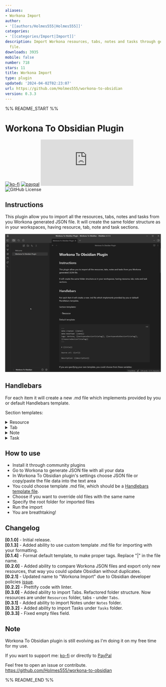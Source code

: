```yaml
---
aliases:
- Workona Import
author:
- '[[authors/Holmes555|Holmes555]]'
categories:
- '[[categories/Import|Import]]'
description: Import Workona resources, tabs, notes and tasks through generated JSON
  file.
downloads: 3935
mobile: false
number: 718
stars: 11
title: Workona Import
type: plugin
updated: '2024-04-02T02:23:07'
url: https://github.com/Holmes555/workona-to-obsidian
version: 0.3.3
---
```


%% README_START %%

# Workona To Obsidian Plugin

[![ko-fi](https://img.shields.io/badge/Ko--Fi-holmes555-success)](https://ko-fi.com/holmes555?style=flat)
[![paypal](https://img.shields.io/badge/Paypal-holmes555-success)](https://paypal.me/holmes555)
![Latest Release Download Count](https://img.shields.io/github/downloads/Holmes555/workona-to-obsidian/main.js?style=flat)
![GitHub License](https://img.shields.io/github/license/Holmes555/workona-to-obsidian?style=flat)

## Instructions

This plugin allow you to import all the resources, tabs, notes and tasks from you Workona generated JSON file. 
It will create the same folder structure as in your workspaces, having resource, tab, note and task sections.

![workona-to-obsidian.gif](https://raw.githubusercontent.com/Holmes555/workona-to-obsidian/HEAD/resources/workona-to-obsidian.gif)

## Handlebars

For each item it will create a new .md file which implements provided by you or default Handlebars template.

Section templates:
<details>
<summary>Resource</summary>

Default template:
```md
---
date created: {{date}}
date modified: {{date}}
tags: Workona, {{workspaceSectionTitleTag}}, {{workspaceSubSectionTitleTag}}, {{resourceSectionTitleTag}}
---

# {{title}}

Source url: {{url}}

Description: {{description}}
```

If you are specifying your own template, you could choose from these variables:
```
[title, date, workspaceSectionTitleTag, workspaceSubSectionTitleTag, resourceSectionTitleTag, url, description]
```
</details>

<details>
<summary>Tab</summary>

Default template:
```md
---
date created: {{date}}
date modified: {{date}}
tags: Workona, {{workspaceSectionTitleTag}}, {{workspaceSubSectionTitleTag}}
---

# {{title}}

Source url: {{url}}
```

If you are specifying your own template, you could choose from these variables:
```
[title, date, workspaceSectionTitleTag, workspaceSubSectionTitleTag, url]
```
</details>

<details>
<summary>Note</summary>

Default template:
```md
---
date created: {{date}}
date modified: {{date}}
tags: Workona, {{workspaceSectionTitleTag}}, {{workspaceSubSectionTitleTag}}, {{noteSectionTitleTag}}
---

# {{title}}

{{description}}

---
Attachments:
{{#each attachments}}
- [{{title}}]({{url}})

{{/each}}
```

If you are specifying your own template, you could choose from these variables:
```
[title, date, workspaceSectionTitleTag, workspaceSubSectionTitleTag, noteSectionTitleTag, description, attachments]
```
Note: **attachments** is an array of objects with **title** and **url** components
</details>

<details>
<summary>Task</summary>

Default template:
```md
---
date created: {{date}}
date modified: {{date}}
tags: Workona, {{workspaceSectionTitleTag}}, {{workspaceSubSectionTitleTag}}, {{taskSectionTitleTag}}
---

# {{title}}

{{description}}

---
Attachments:
{{#each attachments}}
- [{{title}}]({{url}})

{{/each}}
```

If you are specifying your own template, you could choose from these variables:
```
[title, date, workspaceSectionTitleTag, workspaceSubSectionTitleTag, taskSectionTitleTag, description, attachments]
```
Note: **attachments** is an array of objects with **title** and **url** components
</details>

## How to use

- Install it through community plugins
- Go to Workona to generate JSON file with all your data
- In Workona To Obsidian plugin's settings choose JSON file or copy/paste the file data into the text area
- You could choose template .md file, which should be a [Handlebars template file](https://handlebarsjs.com/guide/#what-is-handlebars).
- Choose if you want to override old files with the same name
- Specify the root folder for imported files
- Run the import
- You are breathtaking!

## Changelog

**[0.1.0]** - Initial release.  
**[0.1.3]** - Added ability to use custom template .md file for importing with your formatting.  
**[0.1.4]** - Format default template, to make proper tags. Replace "|" in the file name.  
**[0.2.0]** - Added ability to compare Workona JSON files and export only new resources, that way you could update Obsidian without duplicates.  
**[0.2.1]** - Updated name to "Workona Import" due to Obsidian developer policies [issue](https://github.com/Holmes555/workona-to-obsidian/issues/1).  
**[0.2.2]** - Prettify code with linter.  
**[0.3.0]** - Added ability to import Tabs. Refactored folder structure. Now resources are under `Resources` folder, tabs - under `Tabs`.  
**[0.3.1]** - Added ability to import Notes under `Notes` folder.  
**[0.3.2]** - Added ability to import Tasks under `Tasks` folder.  
**[0.3.3]** - Fixed empty files field.

## Note

Workona To Obsidian plugin is still evolving as I'm doing it on my free time for my use. 

If you want to support me: [ko-fi](https://ko-fi.com/holmes555) or directly to [PayPal](https://paypal.me/holmes555)

Feel free to open an issue or contribute.  
https://github.com/Holmes555/workona-to-obsidian


%% README_END %%